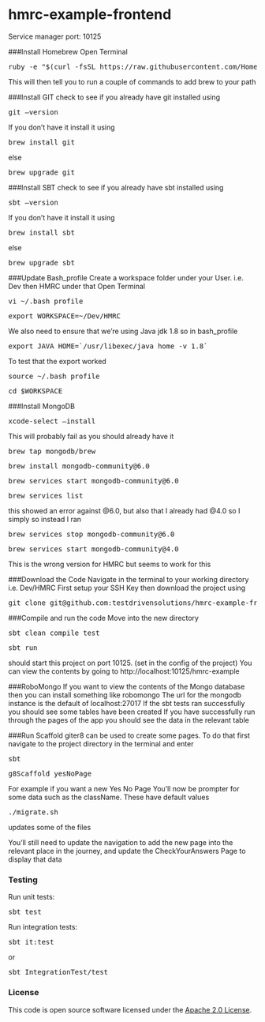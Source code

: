 
# hmrc-example-frontend

Service manager port: 10125

###Install Homebrew
Open Terminal
<pre>ruby -e "$(curl -fsSL https://raw.githubusercontent.com/Homebrew/install/master/install)"</pre>
This will then tell you to run a couple of commands to add brew to your path

###Install GIT
check to see if you already have git installed using
<pre>git —version</pre>
If you don’t have it install it using
<pre>brew install git</pre>
else
<pre>brew upgrade git</pre>

###Install SBT
check to see if you already have sbt installed using
<pre>sbt —version</pre>
If you don’t have it install it using
<pre>brew install sbt</pre>
else
<pre>brew upgrade sbt</pre>

###Update Bash_profile
Create a workspace folder under your User. i.e. Dev then HMRC under that
Open Terminal
<pre>vi ~/.bash_profile</pre>
<pre>export WORKSPACE=~/Dev/HMRC</pre>
We also need to ensure that we’re using Java jdk 1.8 so in bash_profile
<pre>export JAVA_HOME=`/usr/libexec/java_home -v 1.8`</pre>

To test that the export worked
<pre>source ~/.bash_profile</pre>
<pre>cd $WORKSPACE</pre>

###Install MongoDB
<pre>xcode-select —install</pre>
This will probably fail as you should already have it
<pre>brew tap mongodb/brew</pre>
<pre>brew install mongodb-community@6.0</pre>
<pre>brew services start mongodb-community@6.0</pre>
<pre>brew services list</pre>
this showed an error against @6.0, but also that I already had @4.0 so I simply
so instead I ran
<pre>brew services stop mongodb-community@6.0</pre>
<pre>brew services start mongodb-community@4.0</pre>
This is the wrong version for HMRC but seems to work for this

###Download the Code
Navigate in the terminal to your working directory i.e. Dev/HMRC
First setup your SSH Key then download the project using
<pre>git clone git@github.com:testdrivensolutions/hmrc-example-frontend.git</pre>

###Compile and run the code
Move into the new directory
<pre>sbt clean compile test</pre>
<pre>sbt run</pre>
should start this project on port 10125. (set in the config of the project)
You can view the contents by going to
http://localhost:10125/hmrc-example


###RoboMongo
If you want to view the contents of the Mongo database then you can install something like robomongo
The url for the mongodb instance is the default of localhost:27017
If the sbt tests ran successfully you should see some tables have been created
If you have successfully run through the pages of the app you should see the data in the relevant table


###Run Scaffold
giter8 can be used to create some pages. To do that first navigate to the project directory in the terminal and enter
<pre>sbt</pre>
<pre>g8Scaffold yesNoPage</pre>
For example if you want a new Yes No Page
You’ll now be prompter for some data such as the className. These have default values
<pre>./migrate.sh</pre>
updates some of the files

You’ll still need to update the navigation to add the new page into the relevant place in the journey, and update the CheckYourAnswers Page to display that data


### Testing

Run unit tests:
<pre>sbt test</pre>  
Run integration tests:  
<pre>sbt it:test</pre>  
or
<pre>sbt IntegrationTest/test</pre> 

### License

This code is open source software licensed under the [Apache 2.0 License]("http://www.apache.org/licenses/LICENSE-2.0.html").

